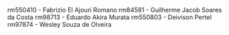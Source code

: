 rm550410 - Fabrizio El Ajouri Romano
rm84581 - Guilherme Jacob Soares da Costa
rm98713 - Eduardo Akira Murata
rm550803 - Deivison Pertel
rm97874 - Wesley Souza de Olveira